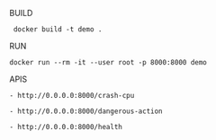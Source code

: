 BUILD 
    
     docker build -t demo .

RUN 

    docker run --rm -it --user root -p 8000:8000 demo

APIS
    
    - http://0.0.0.0:8000/crash-cpu

    - http://0.0.0.0:8000/dangerous-action

    - http://0.0.0.0:8000/health
